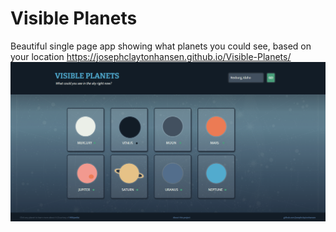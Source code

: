 # Visible Planets
 Beautiful single page app showing what planets you could see, based on your location
 https://josephclaytonhansen.github.io/Visible-Planets/
![](https://github.com/josephclaytonhansen/Visible-Planets/blob/main/2022-01-27%2022_26_20-.png)
